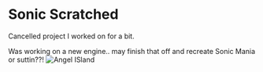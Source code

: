 # Sonic Scratched
Cancelled project I worked on for a bit.

Was working on a new engine.. may finish that off and recreate Sonic Mania or suttin??!
![Angel ISland](https://github.com/NotKaif/Sonic-Scratched/assets/62565537/0046c468-a5fb-4c11-a839-7585354ae287)
